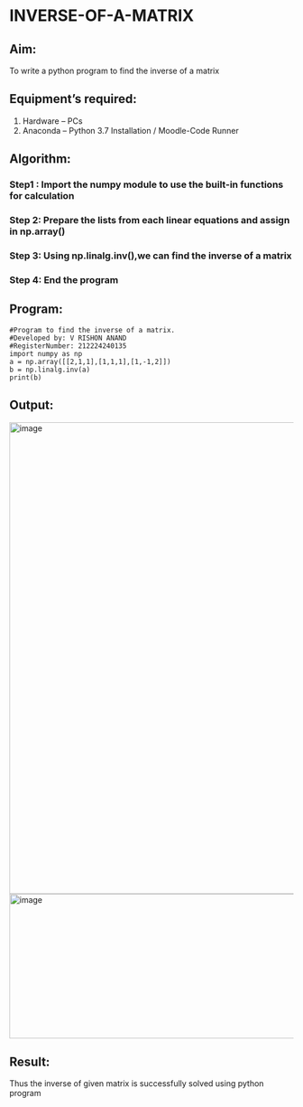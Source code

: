 # INVERSE-OF-A-MATRIX
## Aim:
To write a python program to find the inverse of a matrix
## Equipment’s required:
1. 	Hardware – PCs
2. 	Anaconda – Python 3.7 Installation / Moodle-Code Runner
## Algorithm:
### Step1 : Import the numpy module to use the built-in functions for calculation
### Step 2: Prepare the lists from each linear equations and assign in np.array()
### Step 3: Using np.linalg.inv(),we can find the inverse of a matrix
### Step 4: End the program

## Program:
```
#Program to find the inverse of a matrix.
#Developed by: V RISHON ANAND
#RegisterNumber: 212224240135
import numpy as np
a = np.array([[2,1,1],[1,1,1],[1,-1,2]])
b = np.linalg.inv(a)
print(b)
```
## Output:
<img width="1304" height="835" alt="image" src="https://github.com/user-attachments/assets/a0b85c10-f22d-4716-97da-d5bfe36a6fdb" />
<img width="1292" height="256" alt="image" src="https://github.com/user-attachments/assets/ac9b6791-a3be-40ea-969a-85f2efff4633" />

## Result:
Thus the inverse of given matrix is successfully solved using python program

